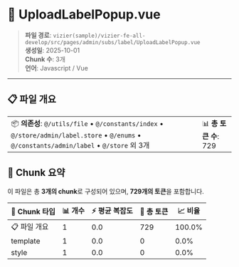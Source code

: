 # 📄 UploadLabelPopup.vue

> **파일 경로**: `vizier(sample)/vizier-fe-all-develop/src/pages/admin/subs/label/UploadLabelPopup.vue`  
> **생성일**: 2025-10-01  
> **Chunk 수**: 3개  
> **언어**: Javascript / Vue
---





## 📋 파일 개요

| | |
|--|--|
| 📦 **의존성**: `@/utils/file` • `@/constants/index` • `@/store/admin/label.store` • `@/enums` • `@/constants/admin/label` • `@/store` 외 3개 | 📊 **총 토큰 수**: 729 |






## 🧩 Chunk 요약

이 파일은 총 **3개의 chunk**로 구성되어 있으며, **729개의 토큰**을 포함합니다.

| 🧩 Chunk 타입 | 📊 개수 | ⚡ 평균 복잡도 | 📝 총 토큰 | 📈 비율 |
|---------------|--------|-------------|----------|--------|
| 📋 파일 개요 | 1 | 0.0 | 729 | 100.0% |
| template | 1 | 0.0 | 0 | 0.0% |
| style | 1 | 0.0 | 0 | 0.0% |

